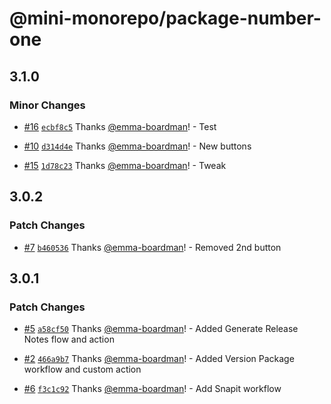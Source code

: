 # @mini-monorepo/package-number-one

## 3.1.0

### Minor Changes

- [#16](https://github.com/emma-boardman/monorepo-sandbox/pull/16) [`ecbf8c5`](https://github.com/emma-boardman/monorepo-sandbox/commit/ecbf8c5f32b256780067af903fef861b55525702) Thanks [@emma-boardman](https://github.com/emma-boardman)! - Test

- [#10](https://github.com/emma-boardman/monorepo-sandbox/pull/10) [`d314d4e`](https://github.com/emma-boardman/monorepo-sandbox/commit/d314d4e73433a9bf13c721e016a19b47279a9f75) Thanks [@emma-boardman](https://github.com/emma-boardman)! - New buttons

- [#15](https://github.com/emma-boardman/monorepo-sandbox/pull/15) [`1d78c23`](https://github.com/emma-boardman/monorepo-sandbox/commit/1d78c23f4ef7e475ffa1354f3bdd2ca6e7a9d7e1) Thanks [@emma-boardman](https://github.com/emma-boardman)! - Tweak

## 3.0.2

### Patch Changes

- [#7](https://github.com/emma-boardman/monorepo-sandbox/pull/7) [`b460536`](https://github.com/emma-boardman/monorepo-sandbox/commit/b460536c4588be237d7e37fe31611481f2813dd7) Thanks [@emma-boardman](https://github.com/emma-boardman)! - Removed 2nd button

## 3.0.1

### Patch Changes

- [#5](https://github.com/emma-boardman/monorepo-sandbox/pull/5) [`a58cf50`](https://github.com/emma-boardman/monorepo-sandbox/commit/a58cf50822934fae20416f6761f7887a2dfd0a6f) Thanks [@emma-boardman](https://github.com/emma-boardman)! - Added Generate Release Notes flow and action

- [#2](https://github.com/emma-boardman/monorepo-sandbox/pull/2) [`466a9b7`](https://github.com/emma-boardman/monorepo-sandbox/commit/466a9b708e0f0758d79da5f515a3a37807d2dff8) Thanks [@emma-boardman](https://github.com/emma-boardman)! - Added Version Package workflow and custom action

- [#6](https://github.com/emma-boardman/monorepo-sandbox/pull/6) [`f3c1c92`](https://github.com/emma-boardman/monorepo-sandbox/commit/f3c1c9292f8c089a046463f2e75d04b5c2f0cd01) Thanks [@emma-boardman](https://github.com/emma-boardman)! - Add Snapit workflow
